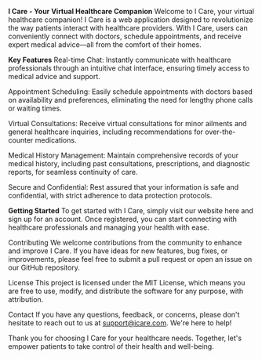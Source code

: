 **I Care - Your Virtual Healthcare Companion**
Welcome to I Care, your virtual healthcare companion! I Care is a web application designed to revolutionize the way patients interact with healthcare providers. With I Care, users can conveniently connect with doctors, schedule appointments, and receive expert medical advice—all from the comfort of their homes.

**Key Features**
Real-time Chat: Instantly communicate with healthcare professionals through an intuitive chat interface, ensuring timely access to medical advice and support.

Appointment Scheduling: Easily schedule appointments with doctors based on availability and preferences, eliminating the need for lengthy phone calls or waiting times.

Virtual Consultations: Receive virtual consultations for minor ailments and general healthcare inquiries, including recommendations for over-the-counter medications.

Medical History Management: Maintain comprehensive records of your medical history, including past consultations, prescriptions, and diagnostic reports, for seamless continuity of care.

Secure and Confidential: Rest assured that your information is safe and confidential, with strict adherence to data protection protocols.

**Getting Started**
To get started with I Care, simply visit our website here and sign up for an account. Once registered, you can start connecting with healthcare professionals and managing your health with ease.

Contributing
We welcome contributions from the community to enhance and improve I Care. If you have ideas for new features, bug fixes, or improvements, please feel free to submit a pull request or open an issue on our GitHub repository.

License
This project is licensed under the MIT License, which means you are free to use, modify, and distribute the software for any purpose, with attribution.

Contact
If you have any questions, feedback, or concerns, please don't hesitate to reach out to us at support@icare.com. We're here to help!

Thank you for choosing I Care for your healthcare needs. Together, let's empower patients to take control of their health and well-being.
